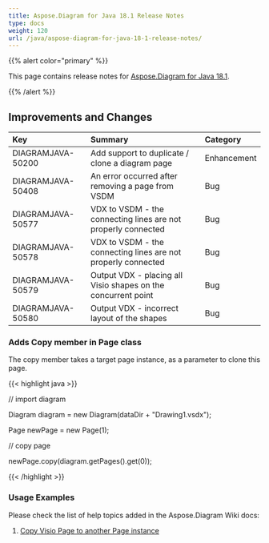 ```yaml
---
title: Aspose.Diagram for Java 18.1 Release Notes
type: docs
weight: 120
url: /java/aspose-diagram-for-java-18-1-release-notes/
---
```


{{% alert color="primary" %}} 

This page contains release notes for [Aspose.Diagram for Java 18.1](http://maven.aspose.com/repository/simple/ext-release-local/com/aspose/aspose-diagram/18.1/).

{{% /alert %}} 
## **Improvements and Changes**

|**Key**|**Summary**|**Category**|
| :- | :- | :- |
|DIAGRAMJAVA-50200|Add support to duplicate / clone a diagram page|Enhancement|
|DIAGRAMJAVA-50408|An error occurred after removing a page from VSDM|Bug|
|DIAGRAMJAVA-50577|VDX to VSDM - the connecting lines are not properly connected|Bug|
|DIAGRAMJAVA-50578|VDX to VSDM - the connecting lines are not properly connected|Bug|
|DIAGRAMJAVA-50579|Output VDX - placing all Visio shapes on the concurrent point|Bug|
|DIAGRAMJAVA-50580|Output VDX - incorrect layout of the shapes|Bug|
### **Adds Copy member in Page class**
The copy member takes a target page instance, as a parameter to clone this page.

{{< highlight java >}}

 // import diagram

Diagram diagram = new Diagram(dataDir + "Drawing1.vsdx");

Page newPage = new Page(1);

// copy page

newPage.copy(diagram.getPages().get(0));

{{< /highlight >}}
### **Usage Examples**
Please check the list of help topics added in the Aspose.Diagram Wiki docs:

1. [Copy Visio Page to another Page instance](/diagram/java/retrieve-2c-get-2c-copy-and-insert-a-page-html/#retrieve-get-copyandinsertapage-copyvisiopagetoanotherpageinstance)
